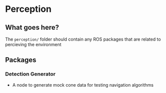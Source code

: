 # Perception

## What goes here?
The `perception/` folder should contain any ROS packages that are related to percieving the environment

## Packages
### Detection Generator
- A node to generate mock cone data for testing navigation algorithms
